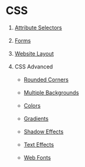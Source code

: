 # CSS

<ol>
  <li><a href="https://www.w3schools.com/css/css_attribute_selectors.asp">Attribute Selectors</a></li><br>
  <li><a href="https://www.w3schools.com/css/css_form.asp">Forms</a></li><br>
  <li><a href="https://www.w3schools.com/css/css_website_layout.asp">Website Layout</a></li><br>
  <li>CSS Advanced <br><br>
    <ul>
    <li><a href="https://www.w3schools.com/css/css3_borders.asp">Rounded Corners</a></li><br>
    <li><a href="https://www.w3schools.com/css/css3_backgrounds.asp">Multiple Backgrounds</a></li><br>
    <li><a href="https://www.w3schools.com/css/css3_colors.asp">Colors</a></li><br>
    <li><a href="https://www.w3schools.com/css/css3_gradients.asp">Gradients</a></li><br>
    <li><a href="https://www.w3schools.com/css/css3_shadows.asp">Shadow Effects</a></li><br>
    <li><a href="https://www.w3schools.com/css/css3_text_effects.asp">Text Effects</a></li><br>
    <li><a href="https://www.w3schools.com/css/css3_fonts.asp">Web Fonts</a></li><br>
    </ul>
  </li>
</ol>
